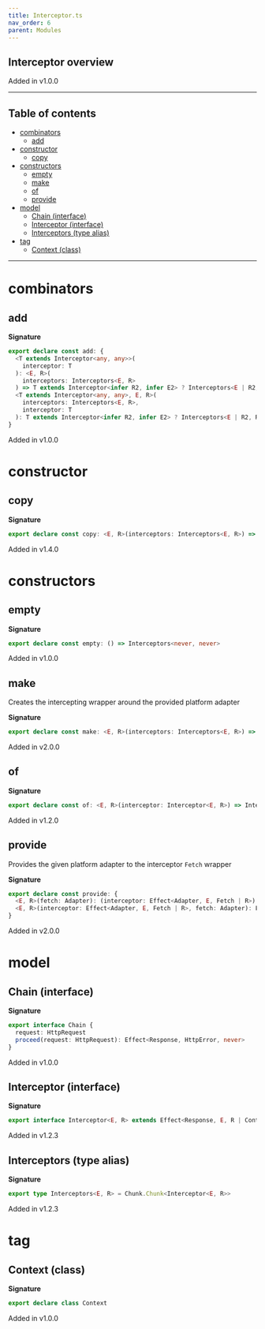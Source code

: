 ```yaml
---
title: Interceptor.ts
nav_order: 6
parent: Modules
---
```


## Interceptor overview

Added in v1.0.0

---

<h2 class="text-delta">Table of contents</h2>

- [combinators](#combinators)
  - [add](#add)
- [constructor](#constructor)
  - [copy](#copy)
- [constructors](#constructors)
  - [empty](#empty)
  - [make](#make)
  - [of](#of)
  - [provide](#provide)
- [model](#model)
  - [Chain (interface)](#chain-interface)
  - [Interceptor (interface)](#interceptor-interface)
  - [Interceptors (type alias)](#interceptors-type-alias)
- [tag](#tag)
  - [Context (class)](#context-class)

---

# combinators

## add

**Signature**

```ts
export declare const add: {
  <T extends Interceptor<any, any>>(
    interceptor: T
  ): <E, R>(
    interceptors: Interceptors<E, R>
  ) => T extends Interceptor<infer R2, infer E2> ? Interceptors<E | R2, R | E2> : never
  <T extends Interceptor<any, any>, E, R>(
    interceptors: Interceptors<E, R>,
    interceptor: T
  ): T extends Interceptor<infer R2, infer E2> ? Interceptors<E | R2, R | E2> : never
}
```

Added in v1.0.0

# constructor

## copy

**Signature**

```ts
export declare const copy: <E, R>(interceptors: Interceptors<E, R>) => Interceptors<E, R>
```

Added in v1.4.0

# constructors

## empty

**Signature**

```ts
export declare const empty: () => Interceptors<never, never>
```

Added in v1.0.0

## make

Creates the intercepting wrapper around the provided platform adapter

**Signature**

```ts
export declare const make: <E, R>(interceptors: Interceptors<E, R>) => Effect<Adapter, E, Exclude<R, Context> | Fetch>
```

Added in v2.0.0

## of

**Signature**

```ts
export declare const of: <E, R>(interceptor: Interceptor<E, R>) => Interceptors<E, R>
```

Added in v1.2.0

## provide

Provides the given platform adapter to the interceptor `Fetch` wrapper

**Signature**

```ts
export declare const provide: {
  <E, R>(fetch: Adapter): (interceptor: Effect<Adapter, E, Fetch | R>) => Effect<Adapter, E, Exclude<R, Fetch>>
  <E, R>(interceptor: Effect<Adapter, E, Fetch | R>, fetch: Adapter): Effect<Adapter, E, Exclude<R, Fetch>>
}
```

Added in v2.0.0

# model

## Chain (interface)

**Signature**

```ts
export interface Chain {
  request: HttpRequest
  proceed(request: HttpRequest): Effect<Response, HttpError, never>
}
```

Added in v1.0.0

## Interceptor (interface)

**Signature**

```ts
export interface Interceptor<E, R> extends Effect<Response, E, R | Context> {}
```

Added in v1.2.3

## Interceptors (type alias)

**Signature**

```ts
export type Interceptors<E, R> = Chunk.Chunk<Interceptor<E, R>>
```

Added in v1.2.3

# tag

## Context (class)

**Signature**

```ts
export declare class Context
```

Added in v1.0.0
